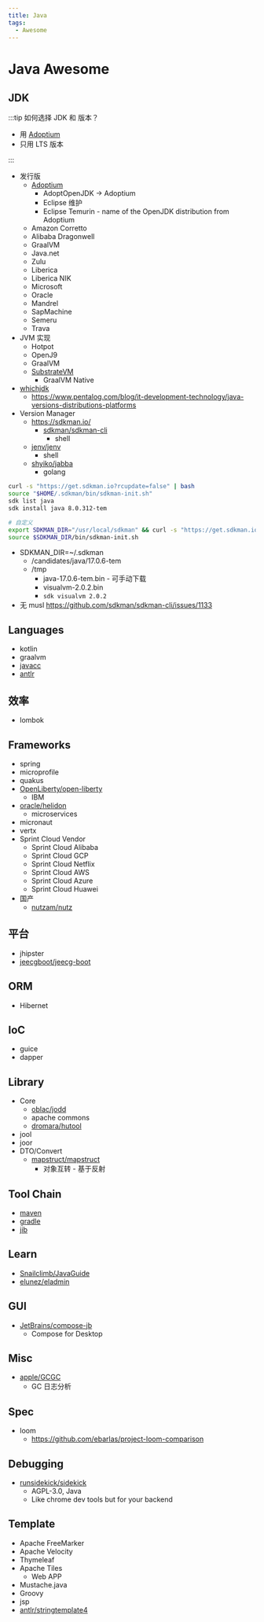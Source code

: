 ```yaml
---
title: Java
tags:
  - Awesome
---
```


# Java Awesome

## JDK

:::tip 如何选择 JDK 和 版本？

- 用 [Adoptium]
- 只用 LTS 版本

:::

- 发行版
  - [Adoptium]
    - AdoptOpenJDK -> Adoptium
    - Eclipse 维护
    - Eclipse Temurin - name of the OpenJDK distribution from Adoptium
  - Amazon Corretto
  - Alibaba Dragonwell
  - GraalVM
  - Java.net
  - Zulu
  - Liberica
  - Liberica NIK
  - Microsoft
  - Oracle
  - Mandrel
  - SapMachine
  - Semeru
  - Trava
- JVM 实现
  - Hotpot
  - OpenJ9
  - GraalVM
  - [SubstrateVM](https://github.com/oracle/graal/tree/master/substratevm)
    - GraalVM Native
- [whichjdk](https://whichjdk.com/)
  - https://www.pentalog.com/blog/it-development-technology/java-versions-distributions-platforms
- Version Manager
  - https://sdkman.io/
    - [sdkman/sdkman-cli](https://github.com/sdkman/sdkman-cli)
      - shell
  - [jenv/jenv](https://github.com/jenv/jenv)
    - shell
  - [shyiko/jabba](https://github.com/shyiko/jabba)
    - golang

[adoptium]: https://adoptium.net/

```bash
curl -s "https://get.sdkman.io?rcupdate=false" | bash
source "$HOME/.sdkman/bin/sdkman-init.sh"
sdk list java
sdk install java 8.0.312-tem

# 自定义
export SDKMAN_DIR="/usr/local/sdkman" && curl -s "https://get.sdkman.io?rcupdate=false" | bash
source $SDKMAN_DIR/bin/sdkman-init.sh
```

- SDKMAN_DIR=~/.sdkman
  - /candidates/java/17.0.6-tem
  - /tmp
    - java-17.0.6-tem.bin - 可手动下载
    - visualvm-2.0.2.bin
    - `sdk visualvm 2.0.2`
- 无 musl https://github.com/sdkman/sdkman-cli/issues/1133

## Languages

- kotlin
- graalvm
- [javacc](../languages/parser/javacc.md)
- [antlr](../languages/parser/antlr4.md)

## 效率

- lombok

## Frameworks

- spring
- microprofile
- quakus
- [OpenLiberty/open-liberty](https://github.com/OpenLiberty/open-liberty)
  - IBM
- [oracle/helidon](https://github.com/oracle/helidon)
  - microservices
- micronaut
- vertx
- Sprint Cloud Vendor
  - Sprint Cloud Alibaba
  - Sprint Cloud GCP
  - Sprint Cloud Netflix
  - Sprint Cloud AWS
  - Sprint Cloud Azure
  - Sprint Cloud Huawei
- 国产
  - [nutzam/nutz](https://github.com/nutzam/nutz)

## 平台

- jhipster
- [jeecgboot/jeecg-boot](https://github.com/jeecgboot/jeecg-boot)

## ORM

- Hibernet

## IoC

- guice
- dapper

## Library

- Core
  - [oblac/jodd](https://github.com/oblac/jodd)
  - apache commons
  - [dromara/hutool](https://github.com/dromara/hutool)
- jool
- joor
- DTO/Convert
  - [mapstruct/mapstruct](https://github.com/mapstruct/mapstruct)
    - 对象互转 - 基于反射

## Tool Chain

- [maven](./build/maven/README.md)
- [gradle](./build/gradle/README.md)
- [jib](./build/jib.md)

## Learn

- [Snailclimb/JavaGuide](https://github.com/Snailclimb/JavaGuide)
- [elunez/eladmin](https://github.com/elunez/eladmin)

## GUI

- [JetBrains/compose-jb](https://github.com/JetBrains/compose-jb)
  - Compose for Desktop

## Misc

- [apple/GCGC](https://github.com/apple/GCGC)
  - GC 日志分析

## Spec

- loom
  - https://github.com/ebarlas/project-loom-comparison

## Debugging

- [runsidekick/sidekick](https://github.com/runsidekick/sidekick)
  - AGPL-3.0, Java
  - Like chrome dev tools but for your backend

## Template

- Apache FreeMarker
- Apache Velocity
- Thymeleaf
- Apache Tiles
  - Web APP
- Mustache.java
- Groovy
- jsp
- [antlr/stringtemplate4](https://github.com/antlr/stringtemplate4)
